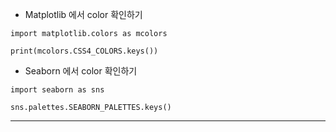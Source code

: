 - Matplotlib 에서 color 확인하기
```
import matplotlib.colors as mcolors

print(mcolors.CSS4_COLORS.keys())
```
- Seaborn 에서 color 확인하기
```
import seaborn as sns

sns.palettes.SEABORN_PALETTES.keys()
```
---
